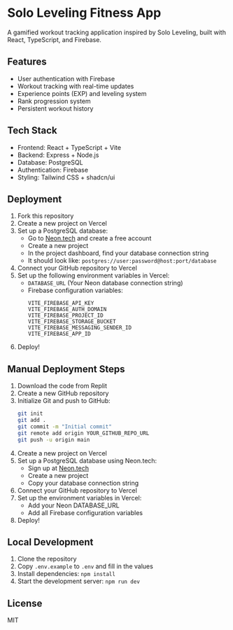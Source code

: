 # Solo Leveling Fitness App

A gamified workout tracking application inspired by Solo Leveling, built with React, TypeScript, and Firebase.

## Features
- User authentication with Firebase
- Workout tracking with real-time updates
- Experience points (EXP) and leveling system
- Rank progression system
- Persistent workout history

## Tech Stack
- Frontend: React + TypeScript + Vite
- Backend: Express + Node.js
- Database: PostgreSQL
- Authentication: Firebase
- Styling: Tailwind CSS + shadcn/ui

## Deployment
1. Fork this repository
2. Create a new project on Vercel
3. Set up a PostgreSQL database:
   - Go to [Neon.tech](https://neon.tech) and create a free account
   - Create a new project
   - In the project dashboard, find your database connection string
   - It should look like: `postgres://user:password@host:port/database`
4. Connect your GitHub repository to Vercel
5. Set up the following environment variables in Vercel:
   - `DATABASE_URL` (Your Neon database connection string)
   - Firebase configuration variables:
     ```
     VITE_FIREBASE_API_KEY
     VITE_FIREBASE_AUTH_DOMAIN
     VITE_FIREBASE_PROJECT_ID
     VITE_FIREBASE_STORAGE_BUCKET
     VITE_FIREBASE_MESSAGING_SENDER_ID
     VITE_FIREBASE_APP_ID
     ```
6. Deploy!

## Manual Deployment Steps
1. Download the code from Replit
2. Create a new GitHub repository
3. Initialize Git and push to GitHub:
   ```bash
   git init
   git add .
   git commit -m "Initial commit"
   git remote add origin YOUR_GITHUB_REPO_URL
   git push -u origin main
   ```
4. Create a new project on Vercel
5. Set up a PostgreSQL database using Neon.tech:
   - Sign up at [Neon.tech](https://neon.tech)
   - Create a new project
   - Copy your database connection string
6. Connect your GitHub repository to Vercel
7. Set up the environment variables in Vercel:
   - Add your Neon DATABASE_URL
   - Add all Firebase configuration variables
8. Deploy!

## Local Development
1. Clone the repository
2. Copy `.env.example` to `.env` and fill in the values
3. Install dependencies: `npm install`
4. Start the development server: `npm run dev`

## License
MIT